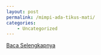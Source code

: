 ```yaml
---
layout: post
permalink: /mimpi-ada-tikus-mati/
categories:
    - Uncategorized
---
```


[Baca Selengkapnya](/01)